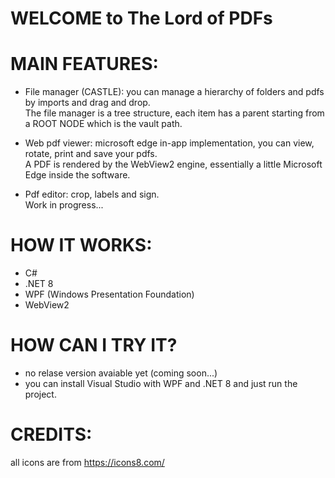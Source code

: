 # WELCOME to The Lord of PDFs


# MAIN FEATURES:
  - File manager (CASTLE): you can manage a hierarchy of folders and pdfs by imports and drag and drop.  
      The file manager is a tree structure, each item has a parent starting from a ROOT NODE which is the vault path.  
    
  - Web pdf viewer: microsoft edge in-app implementation, you can view, rotate, print and save your pdfs.  
      A PDF is rendered by the WebView2 engine, essentially a little Microsoft Edge inside the software.  
  
  - Pdf editor: crop, labels and sign.   
      Work in progress...  

# HOW IT WORKS:
  - C#
  - .NET 8
  - WPF (Windows Presentation Foundation)
  - WebView2 

# HOW CAN I TRY IT? 
  - no relase version avaiable yet (coming soon...)  
  - you can install Visual Studio with WPF and .NET 8 and just run the project.

# CREDITS:
  all icons are from https://icons8.com/
